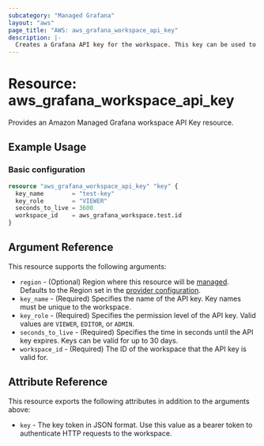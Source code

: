 ```yaml
---
subcategory: "Managed Grafana"
layout: "aws"
page_title: "AWS: aws_grafana_workspace_api_key"
description: |-
  Creates a Grafana API key for the workspace. This key can be used to authenticate requests sent to the workspace's HTTP API.
---
```


# Resource: aws_grafana_workspace_api_key

Provides an Amazon Managed Grafana workspace API Key resource.

## Example Usage

### Basic configuration

```terraform
resource "aws_grafana_workspace_api_key" "key" {
  key_name        = "test-key"
  key_role        = "VIEWER"
  seconds_to_live = 3600
  workspace_id    = aws_grafana_workspace.test.id
}
```

## Argument Reference

This resource supports the following arguments:

- `region` - (Optional) Region where this resource will be [managed](https://docs.aws.amazon.com/general/latest/gr/rande.html#regional-endpoints). Defaults to the Region set in the [provider configuration](https://registry.terraform.io/providers/hashicorp/aws/latest/docs#aws-configuration-reference).
- `key_name` - (Required) Specifies the name of the API key. Key names must be unique to the workspace.
- `key_role` - (Required) Specifies the permission level of the API key. Valid values are `VIEWER`, `EDITOR`, or `ADMIN`.
- `seconds_to_live` - (Required) Specifies the time in seconds until the API key expires. Keys can be valid for up to 30 days.
- `workspace_id` - (Required) The ID of the workspace that the API key is valid for.

## Attribute Reference

This resource exports the following attributes in addition to the arguments above:

* `key` - The key token in JSON format. Use this value as a bearer token to authenticate HTTP requests to the workspace.
